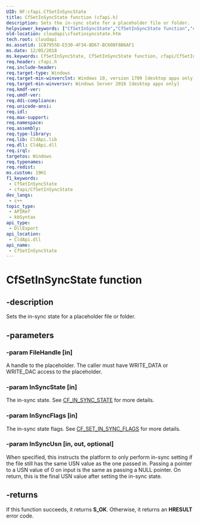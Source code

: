 ```yaml
---
UID: NF:cfapi.CfSetInSyncState
title: CfSetInSyncState function (cfapi.h)
description: Sets the in-sync state for a placeholder file or folder.
helpviewer_keywords: ["CfSetInSyncState","CfSetInSyncState function","cfapi/CfSetInSyncState","cloudApi.cfsetinsyncstate"]
old-location: cloudapi\cfsetinsyncstate.htm
tech.root: cloudapi
ms.assetid: 1CB7955D-E530-4F34-8D67-BC608F8B6AF1
ms.date: 12/05/2018
ms.keywords: CfSetInSyncState, CfSetInSyncState function, cfapi/CfSetInSyncState, cloudApi.cfsetinsyncstate
req.header: cfapi.h
req.include-header: 
req.target-type: Windows
req.target-min-winverclnt: Windows 10, version 1709 [desktop apps only]
req.target-min-winversvr: Windows Server 2016 [desktop apps only]
req.kmdf-ver: 
req.umdf-ver: 
req.ddi-compliance: 
req.unicode-ansi: 
req.idl: 
req.max-support: 
req.namespace: 
req.assembly: 
req.type-library: 
req.lib: CldApi.lib
req.dll: CldApi.dll
req.irql: 
targetos: Windows
req.typenames: 
req.redist: 
ms.custom: 19H1
f1_keywords:
 - CfSetInSyncState
 - cfapi/CfSetInSyncState
dev_langs:
 - c++
topic_type:
 - APIRef
 - kbSyntax
api_type:
 - DllExport
api_location:
 - CldApi.dll
api_name:
 - CfSetInSyncState
---
```


# CfSetInSyncState function


## -description

Sets the in-sync state for a placeholder file or folder.

## -parameters

### -param FileHandle [in]

A handle to the placeholder.	The caller must have WRITE_DATA or WRITE_DAC access to the placeholder.

### -param InSyncState [in]

The in-sync state. See <a href="https://docs.microsoft.com/windows/desktop/api/cfapi/ne-cfapi-cf_in_sync_state">CF_IN_SYNC_STATE</a> for more details.

### -param InSyncFlags [in]

The in-sync state flags. See <a href="https://docs.microsoft.com/windows/desktop/api/cfapi/ne-cfapi-cf_set_in_sync_flags">CF_SET_IN_SYNC_FLAGS</a> for more details.

### -param InSyncUsn [in, out, optional]

When specified, this instructs the platform to only perform in-sync setting if the file still has the same USN value as the one passed in. Passing a pointer to a USN value of 0 on input is the same as passing a NULL pointer.  On return, this is the final USN value after setting the in-sync state.

## -returns

If this function succeeds, it returns <b xmlns:loc="http://microsoft.com/wdcml/l10n">S_OK</b>. Otherwise, it returns an <b xmlns:loc="http://microsoft.com/wdcml/l10n">HRESULT</b> error code.

